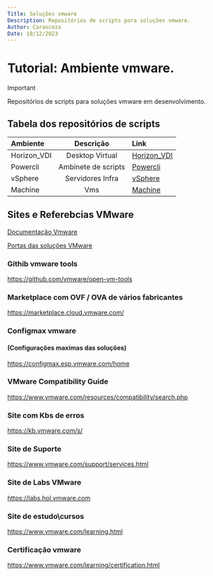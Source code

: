 ```yaml
---
Title: Soluções vmware
Description: Repositórios de scripts para soluções vmware.
Author: Carascoza
Date: 18/12/2023
---
```


# Tutorial: Ambiente vmware.

>[!IMPORTANT]
>Repositórios de scripts para soluções vmware em desenvolvimento.

## Tabela dos repositórios de scripts

| Ambiente              | Descrição                   | Link                                                          |
|:-----------           |    :---------:              |:----                                                          |
| Horizon_VDI           | Desktop Virtual             |[ Horizon_VDI](./Horizon_VDI/README.md)                       |
| Powercli              | Ambinete de scripts         |[ Powercli](./Powercli/README.MD)                             |
| vSphere               | Servidores Infra            |[ vSphere](./vSphere/README.md)                             |
| Machine               | Vms                         |[ Machine](./Machine/README.md)                             |

## Sites e Referebcias VMware

[Documentação Vmware](https://docs.vmware.com)

[Portas das soluções VMware](https://ports.esp.vmware.com/)

### Githib vmware tools
https://github.com/vmware/open-vm-tools

### Marketplace com OVF / OVA de vários fabricantes
https://marketplace.cloud.vmware.com/

### Configmax vmware
#### (Configurações maximas das soluções)

https://configmax.esp.vmware.com/home

### VMware Compatibility Guide
https://www.vmware.com/resources/compatibility/search.php

### Site com Kbs de erros 
https://kb.vmware.com/s/

### Site de Suporte
https://www.vmware.com/support/services.html

### Site de Labs VMware
https://labs.hol.vmware.com

### Site de estudo\cursos
https://www.vmware.com/learning.html

### Certificação vmware
https://www.vmware.com/learning/certification.html
